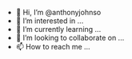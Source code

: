 - 👋 Hi, I’m @anthonyjohnso
- 👀 I’m interested in ...
- 🌱 I’m currently learning ...
- 💞️ I’m looking to collaborate on ...
- 📫 How to reach me ...

<!---
anthonyjohnso/anthonyjohnso is a ✨ special ✨ repository because its `README.md` (this file) appears on your GitHub profile.
You can click the Preview link to take a look at your changes.
--->
